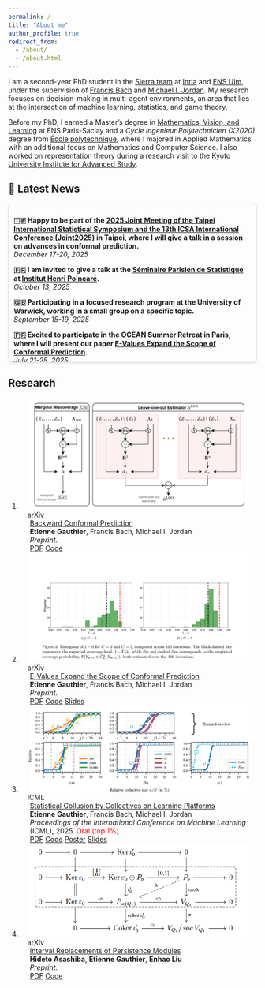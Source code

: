 ```yaml
---
permalink: /
title: "About me"
author_profile: true
redirect_from: 
  - /about/
  - /about.html
---
```


I am a second-year PhD student in the [Sierra team](https://sierra-mlopt.github.io/) at [Inria](https://www.inria.fr/en) and [ENS Ulm](https://www.di.ens.fr/), under the supervision of [Francis Bach](https://www.di.ens.fr/~fbach/) and [Michael I. Jordan](https://people.eecs.berkeley.edu/~jordan/). My research focuses on decision-making in multi-agent environments, an area that lies at the intersection of machine learning, statistics, and game theory.

Before my PhD, I earned a Master’s degree in [Mathematics, Vision, and Learning](https://www.master-mva.com/) at ENS Paris-Saclay and a *Cycle Ingénieur Polytechnicien (X2020)* degree from [École polytechnique](https://www.polytechnique.edu/), where I majored in Applied Mathematics with an additional focus on Mathematics and Computer Science. I also worked on representation theory during a research visit to the [Kyoto University Institute for Advanced Study](https://kuias.kyoto-u.ac.jp/).

## 📰 Latest News

<div style="border: 1px solid #ddd; padding: 10px; margin-bottom: 20px; max-height: 300px; overflow-y: auto; border-radius: 8px; box-shadow: 0 2px 4px rgba(0,0,0,0.1);">

  <!-- <p>
    <strong><a href="https://www.cloudaeye.com/"> 👨‍💻 Rejoined Cloudaeye as ML Researcher</a></strong><br>
    <em>July 1, 2024</em><br>
    I'm excited to announce that I have rejoined Cloudaeye as an ML Researcher.
  </p> -->
  <p>
  <strong> 🇹🇼 Happy to be part of the <a href="https://www3.stat.sinica.edu.tw/joint2025/">2025 Joint Meeting of the Taipei International Statistical Symposium and the 13th ICSA International Conference (Joint2025)</a> in Taipei, where I will give a talk in a session on advances in conformal prediction.</strong>
  <br><em>December 17-20, 2025</em><br>
  </p>

  <p>
  <strong> 🇫🇷 I am invited to give a talk at the <a href="https://sites.google.com/site/semstats/home">Séminaire Parisien de Statistique</a> at <a href="https://www.ihp.fr/fr/recherche">Institut Henri Poincaré</a>.</strong>
  <br><em>October 13, 2025</em><br>
  </p>

  <p>
  <strong> 🇬🇧 Participating in a focused research program at the University of Warwick, working in a small group on a specific topic.</strong>
  <br><em>September 15-19, 2025</em><br>
  </p>

  <p>
  <strong> 🇫🇷 Excited to participate in the OCEAN Summer Retreat in Paris, where I will present our paper <a href="https://arxiv.org/abs/2503.13050">E-Values Expand the Scope of Conformal Prediction</a>.</strong>
  <br><em>July 21-25, 2025</em><br>
  </p>

  <p>
  <strong> 🇨🇦 Our paper <a href="https://arxiv.org/abs/2502.04879">Statistical Collusion by Collectives on Learning Platforms</a> was selected for an oral presentation at ICML 2025! I will be presenting it in Vancouver this July.</strong>
  <br><em>July 13-19, 2025</em><br>
  </p>

  <p>
  <strong> 🇮🇳 Heading to Chennai for the <a href="https://workshops.birs.ca/events/25w5482">3rd Annual Workshop on Game-Theoretic Statistical Inference</a>!</strong>
  <br><em>June 29 - July 4, 2025</em><br>
  </p>

  <p>
  <strong> 🇨🇵 I am honored to be an invited speaker at the conference <a href="https://oceanerc.com/cargese-2/">From Matching to Market: A Tale of Mathematics, Economics and Computer Science</a>, held in Cargèse.</strong>
  <br><em>April 28 - May 2, 2025</em><br>
  </p>

  <p>
  <strong> I officially started my PhD at <a href="https://www.inria.fr/en">Inria</a> and <a href="https://www.di.ens.fr/">ENS Ulm</a>.</strong>
  <br><em>September 1, 2024</em><br>
  </p>

  <p>
  <strong> 🇮🇹 I participated in the <a href="https://oceanerc.com/events/">OCEAN Summer Retreat</a> at Ca’ Foscari University of Venice.</strong>
  <br><em>July 7-12, 2024</em><br>
  </p>

  <!-- <p>
    <strong><a href="https://www.linkedin.com/posts/hardik-prabhu_github-hardikprabhuenergy-time-series-anomaly-detection-activity-7145848258379120640-UgQN?utm_source=share&utm_medium=member_desktop"> 🥳 Paper accepted at AI4TS workshop of AAAI24 </a></strong><br>
    <em>December  27, 2023</em><br>
    I am thrilled to announce that our paper, "Generative Adversarial Network with Soft-Dynamic Time Warping and Parallel Reconstruction for Energy Time Series Anomaly Detection," has been accepted at the AI4TS Workshop@AAAI 2024. 
  </p>

  <p>
    <strong><a href="https://cps.iisc.ac.in/">🏛️ Joined IISc as a Research Associate</a></strong><br>
    <em>November 15, 2023</em><br>
    I am thrilled to announce that I have joined the Robert Bosch Centre for Cyber Physical Systems at the Indian Institute of Science (IISc) as a Research Associate.
  </p> -->
  


  <!-- Repeat the <p>...</p> block for each news item -->
  
</div>

<!-- Research
====== -->
## Research
<!-- <link href="https://stackpath.bootstrapcdn.com/bootstrap/4.5.2/css/bootstrap.min.css" rel="stylesheet"> -->
<!-- <link rel="stylesheet" href="./publications.css"> -->
<div class="publications">
<ol class="bibliography">
 <!-- <link rel="stylesheet" href="./assets/css/style.css"> -->
 <li>
<div class="pub-row">
  <div class="col-sm-3 abbr" style="position: relative;padding-right: 15px;padding-left: 15px;">
    <img src="./images/looestimator.png" class="teaser img-fluid z-depth-1" style="width=100;height=40%" />
            <abbr class="badge">arXiv</abbr>
  </div>
  <div class="col-sm-9" style="position: relative;padding-right: 15px;padding-left: 20px;">
      <div class="title"><a href="https://arxiv.org/abs/2505.13732">Backward Conformal Prediction</a></div>
      <div class="author"><strong>Etienne Gauthier</strong>, Francis Bach, Michael I. Jordan</div>
      <div class="periodical"><em>Preprint.</em>
      </div>
  
  <div class="links">
  <a href="https://arxiv.org/abs/2505.13732" class="btn btn-sm z-depth-0" role="button" target="_blank">PDF</a>
  <a href="https://github.com/GauthierE/backward-cp" class="btn btn-sm z-depth-0" role="button" target="_blank">Code</a>
  <!-- <a href="https://bib.yliu.me/MICCAI23.txt" class="btn btn-sm z-depth-0" role="button" target="_blank">BibTex</a>
  <strong><i style="color:#e74d3c">Early Accept</i></strong> -->
  </div>
  </div>
</div>
</li>


 <li>
<div class="pub-row">
  <div class="col-sm-3 abbr" style="position: relative;padding-right: 15px;padding-left: 15px;">
    <img src="./images/evalues-expand-cp.png" class="teaser img-fluid z-depth-1" style="width=100;height=40%" />
            <abbr class="badge">arXiv</abbr>
  </div>
  <div class="col-sm-9" style="position: relative;padding-right: 15px;padding-left: 20px;">
      <div class="title"><a href="https://arxiv.org/abs/2503.13050">E-Values Expand the Scope of Conformal Prediction</a></div>
      <div class="author"><strong>Etienne Gauthier</strong>, Francis Bach, Michael I. Jordan</div>
      <div class="periodical"><em>Preprint.</em>
      </div>
  
  <div class="links">
  <a href="https://arxiv.org/abs/2503.13050" class="btn btn-sm z-depth-0" role="button" target="_blank">PDF</a>
  <a href="https://github.com/GauthierE/evalues-expand-cp" class="btn btn-sm z-depth-0" role="button" target="_blank">Code</a>
  <a href="/files/slides_evalues-expand-cp.pdf" class="btn btn-sm z-depth-0" role="button" target="_blank">Slides</a>
  <!-- <a href="https://bib.yliu.me/MICCAI23.txt" class="btn btn-sm z-depth-0" role="button" target="_blank">BibTex</a>
  <strong><i style="color:#e74d3c">Early Accept</i></strong> -->
  </div>
  </div>
</div>
</li>

<li>
<div class="pub-row">
  <div class="col-sm-3 abbr" style="position: relative;padding-right: 15px;padding-left: 15px;">
    <img src="./images/signal-unplanting.png" class="teaser img-fluid z-depth-1" style="width=100;height=40%" />
            <abbr class="badge">ICML</abbr>
  </div>
  <div class="col-sm-9" style="position: relative;padding-right: 15px;padding-left: 20px;">
      <div class="title"><a href="https://arxiv.org/abs/2502.04879">Statistical Collusion by Collectives on Learning Platforms</a></div>
      <div class="author"><strong>Etienne Gauthier</strong>, Francis Bach, Michael I. Jordan</div>
      <div class="periodical"><em>Proceedings of the International Conference on Machine Learning</em> (ICML), 2025. <span style="color: red;">Oral (top 1%).</span>
      </div>
  
  <div class="links">
  <a href="https://arxiv.org/abs/2502.04879" class="btn btn-sm z-depth-0" role="button" target="_blank">PDF</a>
  <a href="https://github.com/GauthierE/statistical-collusion" class="btn btn-sm z-depth-0" role="button" target="_blank">Code</a>
  <a href="/files/poster_statistical-collusion.pdf" class="btn btn-sm z-depth-0" role="button" target="_blank">Poster</a>
  <a href="/files/slides_statistical-collusion.pdf" class="btn btn-sm z-depth-0" role="button" target="_blank">Slides</a>
  <!-- <a href="https://bib.yliu.me/MICCAI23.txt" class="btn btn-sm z-depth-0" role="button" target="_blank">BibTex</a>
  <strong><i style="color:#e74d3c">Early Accept</i></strong> -->
  </div>
  </div>
</div>
</li>

<li>
<div class="pub-row">
  <div class="col-sm-3 abbr" style="position: relative;padding-right: 15px;padding-left: 15px;">
    <img src="./images/interval-replacement.jpg" class="teaser img-fluid z-depth-1" style="width=100;height=40%" />
            <abbr class="badge">arXiv</abbr>
  </div>
  <div class="col-sm-9" style="position: relative;padding-right: 15px;padding-left: 20px;">
      <div class="title"><a href="https://arxiv.org/abs/2403.08308">Interval Replacements of Persistence Modules</a></div>
      <div class="author"><strong>Hideto Asashiba</strong>, <strong>Etienne Gauthier</strong>, <strong>Enhao Liu</strong></div>
      <div class="periodical"><em>Preprint.</em>
      </div>
  
  <div class="links">
  <a href="https://arxiv.org/abs/2403.08308" class="btn btn-sm z-depth-0" role="button" target="_blank">PDF</a>
  <a href="https://github.com/GauthierE/interval-replacement" class="btn btn-sm z-depth-0" role="button" target="_blank">Code</a>
  <!-- <a href="https://bib.yliu.me/MICCAI23.txt" class="btn btn-sm z-depth-0" role="button" target="_blank">BibTex</a>
  <strong><i style="color:#e74d3c">Early Accept</i></strong> -->
  </div>
  </div>
</div>
</li>

<!-- <li>
<div class="pub-row">
  <div class="col-sm-3 abbr" style="position: relative;padding-right: 15px;padding-left: 15px;">
    <img src="./images/3953273590_704e3899d5_m.jpg" class="teaser img-fluid z-depth-1" style="width=100;height=40%" />
            <abbr class="badge">MICCAI</abbr>
  </div>
  <div class="col-sm-9" style="position: relative;padding-right: 15px;padding-left: 20px;">
      <div class="title"><a href="https://arxiv.org/pdf/2306.00988.pdf">Continual Learning for Abdominal Multi-Organ and Tumor Segmentation</a></div>
      <div class="author">Yixiao Zhang, Xinyi Li, Huimiao Chen, Alan Yuille, <strong>Yaoyao Liu*</strong>, Zongwei Zhou* (*Corresponding authors)</div>
      <div class="periodical"><em>International Conference on Medical Image Computing and Computer-Assisted Intervention <strong>(MICCAI)</strong>, 2023.</em>
      </div>
  
  <div class="links">
  <a href="https://arxiv.org/pdf/2306.00988.pdf" class="btn btn-sm z-depth-0" role="button" target="_blank">PDF</a>
  <a href="https://github.com/MrGiovanni/ContinualLearning" class="btn btn-sm z-depth-0" role="button" target="_blank">Code</a>
  <a href="https://bib.yliu.me/MICCAI23.txt" class="btn btn-sm z-depth-0" role="button" target="_blank">BibTex</a>
  <strong><i style="color:#e74d3c">Early Accept</i></strong>
  </div>  </div>  </div>
</li> -->
</ol>
</div>
<!-- Like many other Jekyll-based GitHub Pages templates, Academic Pages makes you separate the website's content from its form. The content & metadata of your website are in structured markdown files, while various other files constitute the theme, specifying how to transform that content & metadata into HTML pages. You keep these various markdown (.md), YAML (.yml), HTML, and CSS files in a public GitHub repository. Each time you commit and push an update to the repository, the [GitHub pages](https://pages.github.com/) service creates static HTML pages based on these files, which are hosted on GitHub's servers free of charge.

<!-- Many of the features of dynamic content management systems (like Wordpress) can be achieved in this fashion, using a fraction of the computational resources and with far less vulnerability to hacking and DDoSing. You can also modify the theme to your heart's content without touching the content of your site. If you get to a point where you've broken something in Jekyll/HTML/CSS beyond repair, your markdown files describing your talks, publications, etc. are safe. You can rollback the changes or even delete the repository and start over - just be sure to save the markdown files! Finally, you can also write scripts that process the structured data on the site, such as [this one](https://github.com/academicpages/academicpages.github.io/blob/master/talkmap.ipynb) that analyzes metadata in pages about talks to display [a map of every location you've given a talk](https://academicpages.github.io/talkmap.html).

Getting started
======
1. Register a GitHub account if you don't have one and confirm your e-mail (required!)
1. Fork [this template](https://github.com/academicpages/academicpages.github.io) by clicking the "Use this template" button in the top right. 
1. Go to the repository's settings (rightmost item in the tabs that start with "Code", should be below "Unwatch"). Rename the repository "[your GitHub username].github.io", which will also be your website's URL.
1. Set site-wide configuration and create content & metadata (see below -- also see [this set of diffs](http://archive.is/3TPas) showing what files were changed to set up [an example site](https://getorg-testacct.github.io) for a user with the username "getorg-testacct")
1. Upload any files (like PDFs, .zip files, etc.) to the files/ directory. They will appear at https://[your GitHub username].github.io/files/example.pdf.  
1. Check status by going to the repository settings, in the "GitHub pages" section

Site-wide configuration
------
The main configuration file for the site is in the base directory in [_config.yml](https://github.com/academicpages/academicpages.github.io/blob/master/_config.yml), which defines the content in the sidebars and other site-wide features. You will need to replace the default variables with ones about yourself and your site's github repository. The configuration file for the top menu is in [_data/navigation.yml](https://github.com/academicpages/academicpages.github.io/blob/master/_data/navigation.yml). For example, if you don't have a portfolio or blog posts, you can remove those items from that navigation.yml file to remove them from the header. 

Create content & metadata
------
For site content, there is one markdown file for each type of content, which are stored in directories like _publications, _talks, _posts, _teaching, or _pages. For example, each talk is a markdown file in the [_talks directory](https://github.com/academicpages/academicpages.github.io/tree/master/_talks). At the top of each markdown file is structured data in YAML about the talk, which the theme will parse to do lots of cool stuff. The same structured data about a talk is used to generate the list of talks on the [Talks page](https://academicpages.github.io/talks), each [individual page](https://academicpages.github.io/talks/2012-03-01-talk-1) for specific talks, the talks section for the [CV page](https://academicpages.github.io/cv), and the [map of places you've given a talk](https://academicpages.github.io/talkmap.html) (if you run this [python file](https://github.com/academicpages/academicpages.github.io/blob/master/talkmap.py) or [Jupyter notebook](https://github.com/academicpages/academicpages.github.io/blob/master/talkmap.ipynb), which creates the HTML for the map based on the contents of the _talks directory).

**Markdown generator**

The repository includes [a set of Jupyter notebooks](https://github.com/academicpages/academicpages.github.io/tree/master/markdown_generator
) that converts a CSV containing structured data about talks or presentations into individual markdown files that will be properly formatted for the Academic Pages template. The sample CSVs in that directory are the ones I used to create my own personal website at stuartgeiger.com. My usual workflow is that I keep a spreadsheet of my publications and talks, then run the code in these notebooks to generate the markdown files, then commit and push them to the GitHub repository.

How to edit your site's GitHub repository
------
Many people use a git client to create files on their local computer and then push them to GitHub's servers. If you are not familiar with git, you can directly edit these configuration and markdown files directly in the github.com interface. Navigate to a file (like [this one](https://github.com/academicpages/academicpages.github.io/blob/master/_talks/2012-03-01-talk-1.md) and click the pencil icon in the top right of the content preview (to the right of the "Raw | Blame | History" buttons). You can delete a file by clicking the trashcan icon to the right of the pencil icon. You can also create new files or upload files by navigating to a directory and clicking the "Create new file" or "Upload files" buttons. 

Example: editing a markdown file for a talk
![Editing a markdown file for a talk](/images/editing-talk.png)

For more info
------
More info about configuring Academic Pages can be found in [the guide](https://academicpages.github.io/markdown/), the [growing wiki](https://github.com/academicpages/academicpages.github.io/wiki), and you can always [ask a question on GitHub](https://github.com/academicpages/academicpages.github.io/discussions). The [guides for the Minimal Mistakes theme](https://mmistakes.github.io/minimal-mistakes/docs/configuration/) (which this theme was forked from) might also be helpful. -->
